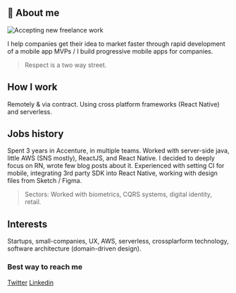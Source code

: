 ## 👋 About me

![Accepting new freelance work](https://img.shields.io/badge/Available%20to%20new%20projects-up%20to%206%20months-green?)


I help companies get their idea to market faster through rapid development of a mobile app MVPs / I build progressive mobile apps for companies.
> Respect is a two way street.

## How I work
Remotely & via contract.
Using cross platform frameworks (React Native) and serverless.

## Jobs history
Spent 3 years in Accenture, in multiple teams. Worked with server-side java, little AWS (SNS mostly), ReactJS,  and React Native. I decided to deeply focus on RN, wrote few blog posts about it. Experienced with setting CI for mobile, integrating 3rd party SDK into React Native, working with design files from Sketch / Figma.

> Sectors: Worked with biometrics, CQRS systems, digital identity, retail.

## Interests
Startups, small-companies, UX, AWS, serverless, crossplarform technology, 
software architecture (domain-driven design).

### Best way to reach me
[Twitter](https://twitter.com/stefanmajiros)
[Linkedin](https://www.linkedin.com/in/stefan-majiros/)
